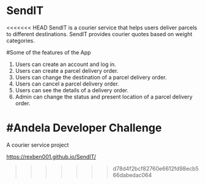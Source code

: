 # SendIT
<<<<<<< HEAD
SendIT is a courier service that helps users deliver parcels to different destinations. SendIT provides courier quotes based on weight categories.

#Some of the features of the App
1. Users can create an account and log in.
2. Users can create a parcel delivery order.
3. Users can change the destination of a parcel delivery order.
4. Users can cancel a parcel delivery order.
5. Users can see the details of a delivery order.
6. Admin can change the status and present location of a parcel delivery order.

#Andela Developer Challenge
=======
A courier service project

https://rexben001.github.io/SendIT/
>>>>>>> d78d4f2bcf82760e6612fd98ecb566dabedac064
